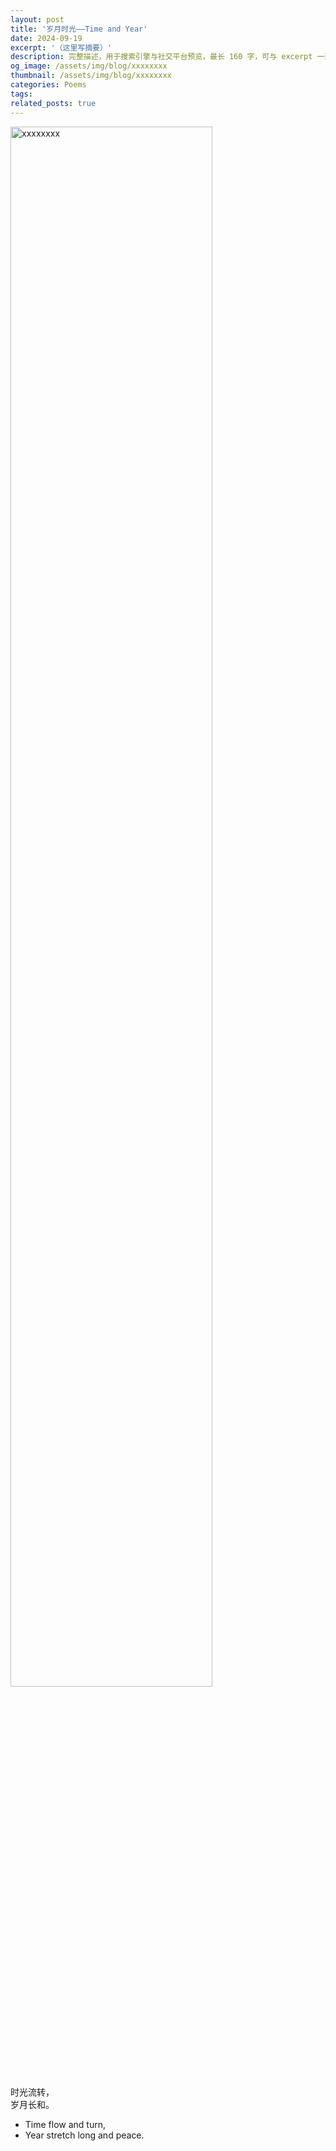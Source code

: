 ```yaml
---
layout: post
title: '岁月时光——Time and Year'
date: 2024-09-19
excerpt: '（这里写摘要）'
description: 完整描述，用于搜索引擎与社交平台预览，最长 160 字，可与 excerpt 一致
og_image: /assets/img/blog/xxxxxxxx
thumbnail: /assets/img/blog/xxxxxxxx
categories: Poems
tags: 
related_posts: true
---
```


<img src="/assets/img/blog/xxxxxxxx" style="width:80%;" alt="xxxxxxxx">

时光流转，  
岁月长和。

- Time flow and turn,
- Year stretch long and peace.